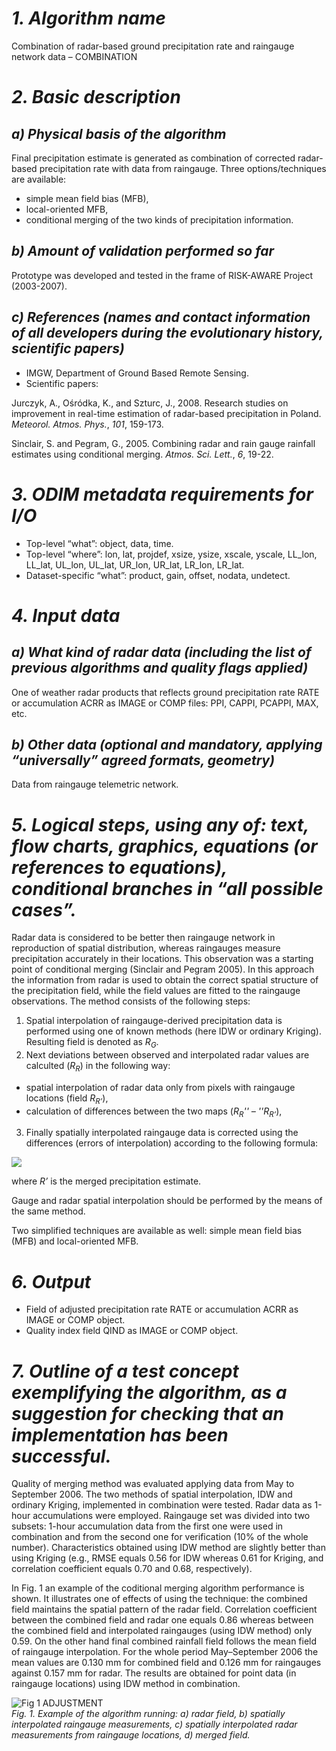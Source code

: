 # *1. Algorithm name*
Combination of radar-based ground precipitation rate and raingauge network data – COMBINATION

# *2. Basic description*
## *a) Physical basis of the algorithm*
Final precipitation estimate is generated as combination of corrected radar-based precipitation rate with data from raingauge. Three options/techniques are available: 
* simple mean field bias (MFB),
* local-oriented MFB,
* conditional merging of the two kinds of precipitation information.

## *b) Amount of validation performed so far*
Prototype was developed and tested in the frame of RISK-AWARE Project (2003-2007).

## *c) References (names and contact information of all developers during the evolutionary history, scientific papers)*
* IMGW, Department of Ground Based Remote Sensing. 
* Scientific papers: 

 Jurczyk, A., Ośródka, K., and Szturc, J., 2008. Research studies on improvement in real-time estimation of radar-based precipitation in Poland. _Meteorol. Atmos. Phys._, *101*, 159-173.

 Sinclair, S. and Pegram, G., 2005. Combining radar and rain gauge rainfall estimates using conditional merging. _Atmos. Sci. Lett._, *6*, 19-22.

# *3. ODIM metadata requirements for I/O*
* Top-level “what”: object, data, time.
* Top-level “where”: lon, lat, projdef, xsize, ysize, xscale, yscale, LL_lon, LL_lat, UL_lon, UL_lat, UR_lon, UR_lat, LR_lon, LR_lat.
* Dataset-specific “what”: product, gain, offset, nodata, undetect.

# *4. Input data*
## *a) What kind of radar data (including the list of previous algorithms and quality flags applied)*
One of weather radar products that reflects ground precipitation rate RATE or accumulation ACRR as IMAGE or COMP files: PPI, CAPPI, PCAPPI, MAX, etc.

## *b) Other data (optional and mandatory, applying “universally” agreed formats, geometry)*
Data from raingauge telemetric network.

# *5. Logical steps, using any of: text, flow charts, graphics, equations (or references to equations), conditional branches in “all possible cases”.*
Radar data is considered to be better then raingauge network in reproduction of spatial distribution, whereas raingauges measure precipitation accurately in their locations. This observation was a starting point of conditional merging (Sinclair and Pegram 2005). In this approach the information from radar is used to obtain the correct spatial structure of the precipitation field, while the field values are fitted to the raingauge observations. The method consists of the following steps: 

1. Spatial interpolation of raingauge-derived precipitation data is performed using one of known methods (here IDW or ordinary Kriging). Resulting field is denoted as _R<sub>G</sub>_.
2. Next deviations between observed and interpolated radar values are calculted (_R<sub>R</sub>_) in the following way:
* spatial interpolation of radar data only from pixels with raingauge locations (field _R<sub>R’</sub>_),
* calculation of differences between the two maps (_R<sub>R</sub>'' – ''R<sub>R’</sub>_),
3. Finally spatially interpolated raingauge data is corrected using the differences (errors of interpolation) according to the following formula:


<img src="https://render.githubusercontent.com/render/math?math=R' = R_G %2B (R_R - R_{R'})" />

<!--	
	#!latex 
	$  R’ = R_G + (R_R - R_{R’})  $ 
-->	
	
 
where _R’_ is the merged precipitation estimate.

Gauge and radar spatial interpolation should be performed by the means of the same method. 

Two simplified techniques are available as well: simple mean field bias (MFB) and local-oriented MFB.

# *6. Output*
* Field of adjusted precipitation rate RATE or accumulation ACRR as IMAGE or COMP object.
* Quality index field QIND as IMAGE or COMP object.

# *7. Outline of a test concept exemplifying the algorithm, as a suggestion for checking that an implementation has been successful.*
Quality of merging method was evaluated applying data from May to September 2006. The two methods of spatial interpolation, IDW and ordinary Kriging, implemented in combination were tested. Radar data as 1-hour accumulations were employed. Raingauge set was divided into two subsets: 1-hour accumulation data from the first one were used in combination and from the second one for verification (10% of the whole number). Characteristics obtained using IDW method are slightly better than using Kriging (e.g., RMSE equals 0.56 for IDW whereas 0.61 for Kriging, and correlation coefficient equals 0.70 and 0.68, respectively).

In Fig. 1 an example of the coditional merging algorithm performance is shown. It illustrates one of effects of using the technique: the combined field maintains the spatial pattern of the radar field. Correlation coefficient between the combined field and radar one equals 0.86 whereas between the combined field and interpolated raingauges (using IDW method) only 0.59. On the other hand final combined rainfall field follows the mean field of raingauge interpolation. For the whole period May–September 2006 the mean values are 0.130 mm for combined field and 0.126 mm for raingauges against 0.157 mm for radar. The results are obtained for point data (in raingauge locations) using IDW method in combination. 

![Fig 1 ADJUSTMENT](/images/Fig_1_ADJUSTMENT.gif)\
_Fig. 1. Example of the algorithm running: a) radar field, b) spatially interpolated raingauge measurements, c) spatially interpolated radar measurements from raingauge locations, d) merged field._

